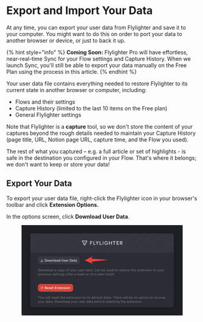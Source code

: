 # Export and Import Your Data

At any time, you can export your user data from Flylighter and save it to your computer. You might want to do this on order to port your data to another browser or device, or just to back it up.

{% hint style="info" %}
**Coming Soon:** Flylighter Pro will have effortless, near-real-time Sync for your Flow settings and Capture History. When we launch Sync, you'll still be able to export your data manually on the Free Plan using the process in this article.
{% endhint %}

Your user data file contains everything needed to restore Flylighter to its current state in another browser or computer, including:&#x20;

* Flows and their settings
* Capture History (limited to the last 10 items on the Free plan)
* General Flylighter settings

Note that Flylighter is a **capture** tool, so we don't store the content of your captures beyond the rough details needed to maintain your Capture History (page title, URL, Notion page URL, capture time, and the Flow you used).

The rest of what you captured – e.g. a full article or set of highlights - is safe in the destination you configured in your Flow. That's where it belongs; we don't want to keep or store your data!

## Export Your Data

To export your user data file, right-click the Flylighter icon in your browser's toolbar and click **Extension Options.**

In the options screen, click **Download User Data**.

<figure><img src="../.gitbook/assets/CleanShot 2024-08-08 at 19.28.08@2x.png" alt=""><figcaption></figcaption></figure>

